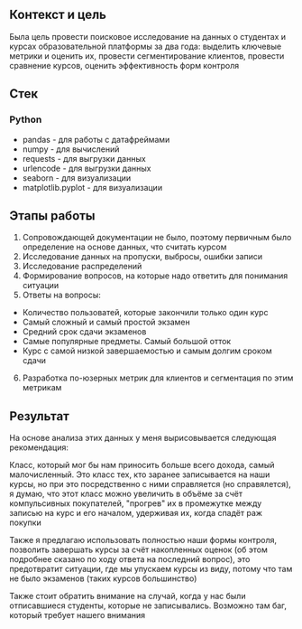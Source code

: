 ## Контекст и цель

Была цель провести поисковое исследование на данных о студентах и курсах образовательной платформы за два года: выделить ключевые метрики и оценить их, провести сегментирование клиентов, провести сравнение курсов, оценить эффективность форм контроля

## Стек

### Python

- pandas - для работы с датафреймами 
- numpy - для вычислений 
- requests - для выгрузки данных 
- urlencode - для выгрузки данных 
- seaborn - для визуализации 
- matplotlib.pyplot - для визуализации

## Этапы работы

1.  Сопровождающей документации не было, поэтому первичным было определение на основе данных, что считать курсом
2.  Исследование данных на пропуски, выбросы, ошибки записи
3.  Исследование распределений
4.  Формирование вопросов, на которые надо ответить для понимания ситуации
5.  Ответы на вопросы:

-   Количество пользоватей, которые закончили только один курс
-   Самый сложный и самый простой экзамен
-   Средний срок сдачи экзаменов
-   Самые популярные предметы. Самый большой отток
-   Курс с самой низкой завершаемостью и самым долгим сроком сдачи

6.  Разработка по-юзерных метрик для клиентов и сегментация по этим метрикам

## Результат

На основе анализа этих данных у меня вырисовывается следующая рекомендация:

Класс, который мог бы нам приносить больше всего дохода, самый малочисленный. Это класс тех, кто заранее записывается на наши курсы, но при это посредственно с ними справляется (но справялется), я думаю, что этот класс можно увеличить в объёме за счёт компульсивных покупателей, "прогрев" их в промежутке между записью на курс и его началом, удерживая их, когда спадёт раж покупки

Также я предлагаю использовать полностью наши формы контроля, позволить завершать курсы за счёт накопленных оценок (об этом подробнее сказано по ходу ответа на последний вопрос), это предотвратит ситуации, где мы упускаем курсы из виду, потому что там не было экзаменов (таких курсов большинство)

Также стоит обратить внимание на случай, когда у нас были отписавшиеся студенты, которые не записывались. Возможно там баг, который требует нашего внимания

